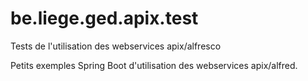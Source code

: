 # be.liege.ged.apix.test
Tests de l'utilisation des webservices apix/alfresco

Petits exemples Spring Boot d'utilisation des webservices apix/alfred.
